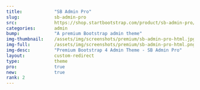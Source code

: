 ```yaml
---
title:            "SB Admin Pro"
slug:             sb-admin-pro
src:              https://shop.startbootstrap.com/product/sb-admin-pro/
categories:       admin
bump:             "A premium Bootstrap admin theme"
img-thumbnail:    /assets/img/screenshots/premium/sb-admin-pro-html.jpg
img-full:         /assets/img/screenshots/premium/sb-admin-pro-html.png
img-desc:         "Premium Bootstrap 4 Admin Theme - SB Admin Pro"
layout:           custom-redirect
type:             theme
pro:              true
new:              true
rank: 2
---
```

